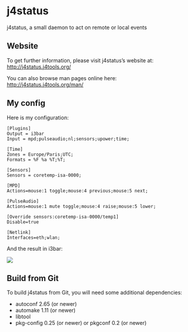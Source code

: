 j4status
========

j4status, a small daemon to act on remote or local events


Website
-------

To get further information, please visit j4status’s website at:
http://j4status.j4tools.org/

You can also browse man pages online here:
http://j4status.j4tools.org/man/


My config
---------

Here is my configuration:

    [Plugins]
    Output = i3bar
    Input = mpd;pulseaudio;nl;sensors;upower;time;

    [Time]
    Zones = Europe/Paris;UTC;
    Formats = %F %a %T;%T;

    [Sensors]
    Sensors = coretemp-isa-0000;

    [MPD]
    Actions=mouse:1 toggle;mouse:4 previous;mouse:5 next;

    [PulseAudio]
    Actions=mouse:1 mute toggle;mouse:4 raise;mouse:5 lower;

    [Override sensors:coretemp-isa-0000/temp1]
    Disable=true

    [Netlink]
    Interfaces=eth;wlan;

And the result in i3bar:

![](http://j4status.j4tools.org/img/j4status-i3bar.png)


Build from Git
--------------

To build j4status from Git, you will need some additional dependencies:
- autoconf 2.65 (or newer)
- automake 1.11 (or newer)
- libtool
- pkg-config 0.25 (or newer) or pkgconf 0.2 (or newer)
